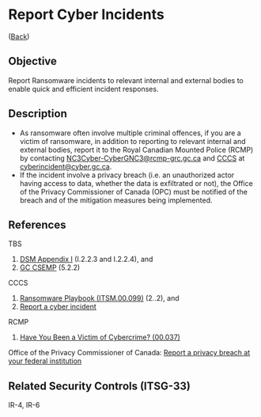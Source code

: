 # Report Cyber Incidents

([Back](../README.md))

## Objective

Report Ransomware incidents to relevant internal and external bodies to enable quick and efficient incident responses.

## Description

- As ransomware often involve multiple criminal offences, if you are a victim of ransomware, in addition to reporting to relevant internal and external bodies, report it to the Royal Canadian Mounted Police (RCMP) by contacting [NC3Cyber-CyberGNC3@rcmp-grc.gc.ca](mailto:NC3Cyber-CyberGNC3@rcmp-grc.gc.ca) and [CCCS](https://cyber.gc.ca/en/incident-management) at [cyberincident@cyber.gc.ca](mailto:cyberincident@cyber.gc.ca).
- If the incident involve a privacy breach (i.e. an unauthorized actor having access to data, whether the data is exfiltrated or not), the Office of the Privacy Commissioner of Canada (OPC) must be notified of the breach and of the mitigation measures being implemented.

## References

TBS

1. [DSM Appendix I](https://www.tbs-sct.gc.ca/pol/doc-eng.aspx?id=32611#appIhttps://www.canada.ca/en/government/system/digital-government/online-security-privacy/security-identity-management/government-canada-cyber-security-event-management-plan.html#toc5) (I.2.2.3 and I.2.2.4), and
2. [GC CSEMP](https://www.canada.ca/en/government/system/digital-government/online-security-privacy/security-identity-management/government-canada-cyber-security-event-management-plan.html#toc5) (5.2.2)

CCCS

1. [Ransomware Playbook (ITSM.00.099)](https://cyber.gc.ca/en/guidance/ransomware-playbook-itsm00099) (2..2), and
2. [Report a cyber incident](https://cyber.gc.ca/en/incident-management)

RCMP

1. [Have You Been a Victim of Cybercrime? (00.037)](https://www.rcmp-grc.gc.ca/wam/media/5703/original/4c0809ab43ebfebba08bb0daceb99175.pdf)

Office of the Privacy Commissioner of Canada: [Report a privacy breach at your federal institution](https://www.priv.gc.ca/en/report-a-concern/report-a-privacy-breach-at-your-organization/report-a-privacy-breach-at-your-federal-institution/)

## Related Security Controls (ITSG-33)

IR-4, IR-6
